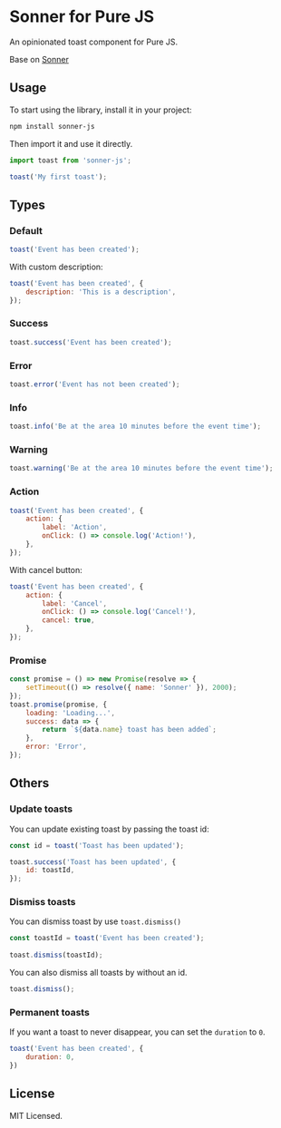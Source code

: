 # Sonner for Pure JS

An opinionated toast component for Pure JS.

Base on [Sonner](https://sonner.emilkowal.ski/)

## Usage

To start using the library, install it in your project:

```bash
npm install sonner-js
```

Then import it and use it directly.

```js
import toast from 'sonner-js';

toast('My first toast');
```

## Types

### Default

```js
toast('Event has been created');
```

With custom description:

```js
toast('Event has been created', {
    description: 'This is a description',
});
```

### Success

```js
toast.success('Event has been created');
```

### Error

```js
toast.error('Event has not been created');
```

### Info

```js
toast.info('Be at the area 10 minutes before the event time');
```

### Warning

```js
toast.warning('Be at the area 10 minutes before the event time');
```

### Action

```js
toast('Event has been created', {
    action: {
        label: 'Action',
        onClick: () => console.log('Action!'),
    },
});
```

With cancel button:

```js
toast('Event has been created', {
    action: {
        label: 'Cancel',
        onClick: () => console.log('Cancel!'),
        cancel: true,
    },
});
```

### Promise

```js
const promise = () => new Promise(resolve => {
    setTimeout(() => resolve({ name: 'Sonner' }), 2000);
});
toast.promise(promise, {
    loading: 'Loading...',
    success: data => {
        return `${data.name} toast has been added`;
    },
    error: 'Error',
});
```

## Others

### Update toasts

You can update existing toast by passing the toast id:

```js
const id = toast('Toast has been updated');

toast.success('Toast has been updated', {
    id: toastId,
});
```

### Dismiss toasts

You can dismiss toast by use `toast.dismiss()`

```js
const toastId = toast('Event has been created');
 
toast.dismiss(toastId);
```

You can also dismiss all toasts by without an id.

```js
toast.dismiss();
```

### Permanent toasts

If you want a toast to never disappear, you can set the `duration` to `0`.

```js
toast('Event has been created', {
    duration: 0,
})
```

## License

MIT Licensed.
